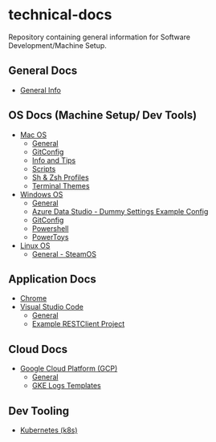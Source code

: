# technical-docs
Repository containing general information for Software Development/Machine Setup.

## General Docs
- [General Info](/General%20Info/)

## OS Docs (Machine Setup/ Dev Tools)
- [Mac OS](/OS%20Mac/)
    - [General](/OS%20Mac/)
    - [GitConfig](/OS%20Mac/GitConfig/)
    - [Info and Tips](/OS%20Mac/MacOS%20(Info_Tips)/)
    - [Scripts](/OS%20Mac/Scripts/)
    - [Sh & Zsh Profiles](/OS%20Mac/Sh%20_%20Zsh%20Profiles/)
    - [Terminal Themes](OS%20Mac/Terminal%20Themes/README.md)
- [Windows OS](OS%20Windows/)
    - [General]((OS%20Windows/))
    - [Azure Data Studio - Dummy Settings Example Config](/OS%20Windows/Azure%20Data%20Studio%20(Dummy%20Conn%20Sample)/)
    - [GitConfig](/OS%20Windows/GitConfig/)
    - [Powershell](/OS%20Windows/Powershell/)
    - [PowerToys](/OS%20Windows/PowerToys/)
- [Linux OS](/OS%20Linux/)
    - [General - SteamOS](/OS%20Linux/SteamOS/)

## Application Docs
- [Chrome](/Application%20Chrome%20Bookmarks%20(Removed%20Personal)/) 
- [Visual Studio Code](/Application%20VS%20Code/)
  - [General](/Application%20VS%20Code/)
  - [Example RESTClient Project](/Application%20VS%20Code/RESTClientTest/)

## Cloud Docs
- [Google Cloud Platform (GCP)](/Cloud%20Google%20Cloud%20Platform%20(GCP)/)
  - [General](/Cloud%20Google%20Cloud%20Platform%20(GCP)/)
  - [GKE Logs Templates](/Cloud%20Google%20Cloud%20Platform%20(GCP)/K8s%20GKE%20Logs%20Template%20-%20Resource%20Levels/)

## Dev Tooling
- [Kubernetes (k8s)](/Tool%20Kubernetes%20(K8s)/)
